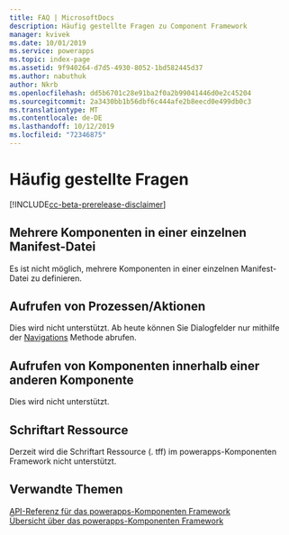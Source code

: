 ```yaml
---
title: FAQ | MicrosoftDocs
description: Häufig gestellte Fragen zu Component Framework
manager: kvivek
ms.date: 10/01/2019
ms.service: powerapps
ms.topic: index-page
ms.assetid: 9f940264-d7d5-4930-8052-1bd582445d37
ms.author: nabuthuk
author: Nkrb
ms.openlocfilehash: dd5b6701c28e91ba2f0a2b99041446d0e2c45204
ms.sourcegitcommit: 2a3430bb1b56dbf6c444afe2b8eecd0e499db0c3
ms.translationtype: MT
ms.contentlocale: de-DE
ms.lasthandoff: 10/12/2019
ms.locfileid: "72346875"
---
```

# <a name="faq"></a>Häufig gestellte Fragen

[!INCLUDE[cc-beta-prerelease-disclaimer](../../includes/cc-beta-prerelease-disclaimer.md)]

## <a name="multiple-components-in-single-manifest-file"></a>Mehrere Komponenten in einer einzelnen Manifest-Datei

Es ist nicht möglich, mehrere Komponenten in einer einzelnen Manifest-Datei zu definieren. 

## <a name="calling-processesactions"></a>Aufrufen von Prozessen/Aktionen

Dies wird nicht unterstützt. Ab heute können Sie Dialogfelder nur mithilfe der [Navigations](reference/navigation.md) Methode abrufen.

## <a name="calling-components-within-another-component"></a>Aufrufen von Komponenten innerhalb einer anderen Komponente

Dies wird nicht unterstützt.

## <a name="font-resource"></a>Schriftart Ressource

Derzeit wird die Schriftart Ressource (. tff) im powerapps-Komponenten Framework nicht unterstützt.

## <a name="related-topics"></a>Verwandte Themen

[API-Referenz für das powerapps-Komponenten Framework](reference/index.md)<br/>
[Übersicht über das powerapps-Komponenten Framework](overview.md)
